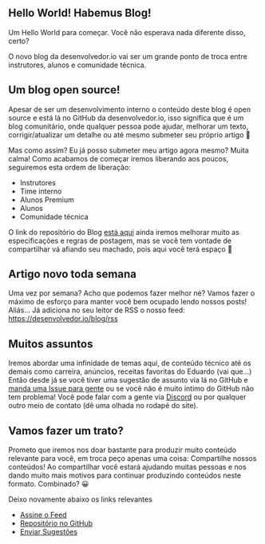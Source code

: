 ## Hello World! Habemus Blog!

Um Hello World para começar. Você não esperava nada diferente disso, certo?

O novo blog da desenvolvedor.io vai ser um grande ponto de troca entre instrutores, alunos e comunidade técnica.

## Um blog open source!

Apesar de ser um desenvolvimento interno o conteúdo deste blog é open source e está lá no GitHub da desenvolvedor.io, isso significa que é um blog comunitário, onde qualquer pessoa pode ajudar, melhorar um texto, corrigir/atualizar um detalhe ou até mesmo submeter seu próprio artigo 🎈

Mas como assim? Eu já posso submeter meu artigo agora mesmo?
Muita calma! Como acabamos de começar iremos liberando aos poucos, seguiremos esta ordem de liberação:

- Instrutores
- Time interno
- Alunos Premium
- Alunos
- Comunidade técnica

O link do repositório do Blog [está aqui](https://github.com/desenvolvedor-io/blog) ainda iremos melhorar muito as especificações e regras de postagem, mas se você tem vontade de compartilhar vá afiando seu machado, pois aqui você terá espaço 🚀

## Artigo novo toda semana

Uma vez por semana? Acho que podemos fazer melhor né? Vamos fazer o máximo de esforço para manter você bem ocupado lendo nossos posts!
Aliás... Já adiciona no seu leitor de RSS o nosso feed: https://desenvolvedor.io/blog/rss

## Muitos assuntos

Iremos abordar uma infinidade de temas aqui, de conteúdo técnico até os demais como carreira, anúncios, receitas favoritas do Eduardo (vai que...)
Então desde já se você tiver uma sugestão de assunto via lá no GitHub e [manda uma Issue para gente](https://github.com/desenvolvedor-io/blog/issues) ou se você não é muito intimo do GitHub não tem problema! Você pode falar com a gente via [Discord](https://desenvolvedor.io/discord) ou por qualquer outro meio de contato (dê uma olhada no rodapé do site).

## Vamos fazer um trato?

Prometo que iremos nos doar bastante para produzir muito conteúdo relevante para você, em troca peço apenas uma coisa:
Compartilhe nossos conteúdos! Ao compartilhar você estará ajudando muitas pessoas e nos dando muito mais motivos para continuar produzindo conteúdos neste formato.
Combinado? 😀

Deixo novamente abaixo os links relevantes

- [Assine o Feed](https://desenvolvedor.io/blog/rss)
- [Repositório no GitHub](https://github.com/desenvolvedor-io/blog)
- [Enviar Sugestões](https://github.com/desenvolvedor-io/blog/issues) 
